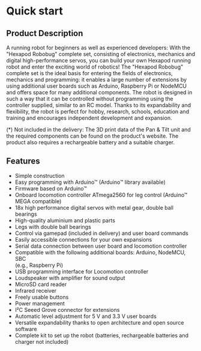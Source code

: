 # Quick start
## Product Description
A running robot for beginners as well as experienced developers: With the "Hexapod Robobug" complete set, consisting of electronics, mechanics and digital high-performance servos, you can build your own Hexapod running robot and enter the exciting world of robotics! The	"Hexapod	Robobug"	complete	set	is	the	ideal	basis	for	entering	the	fields	of	electronics,	mechanics	and	programming:	it	enables	a	large	number	of	extensions by using additional user boards such as Arduino, Raspberry Pi or NodeMCU and offers space for many additional components. The robot is designed in such a way that it can be controlled without programming using the controller supplied, similar to an RC model. Thanks to its expandability	and	flexibility,	the	robot	is	perfect	for	hobby,	research,	schools,	education	and	training	and	encourages	independent	development	and	expansion.

 (*) Not included in the delivery: The 3D print data of the Pan & Tilt unit and the required components can be found on the product's website. The product also requires a rechargeable battery and a suitable charger.

## Features
- Simple construction  
- Easy programming with Arduino™ (Arduino™ library available)  
- Firmware based on Arduino™   
- Onboard locomotion controller ATmega2560 for leg control (Arduino™ MEGA compatible)  
- 18x high performance digital servos with metal gear, double ball bearings  
- High-quality aluminium and plastic parts     
- Legs with double ball bearings   
- Control via gamepad (included in delivery) and user board commands   
- Easily accessible connections for your own expansions  
- Serial data connection between user board and locomotion controller  
- Compatible with the following additional boards: Arduino, NodeMCU, SBC  
(e.g., Raspberry Pi)  
- USB programming interface for Locomotion controller  
- Loudspeaker	with	amplifier	for	sound	output  
- MicroSD card reader  
- Infrared receiver  
- Freely usable buttons  
- Power management  
- I²C Seeed Grove connector for extensions  
- Automatic level adjustment for 5 V and 3.3 V user boards  
- Versatile expandability thanks to open architecture and open source software  
- Complete kit to set up the robot (batteries, rechargeable batteries and charger not included)  
